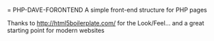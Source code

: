 = PHP-DAVE-FORONTEND
A simple front-end structure for PHP pages 

Thanks to http://html5boilerplate.com/ for the Look/Feel... and a great starting point for modern websites